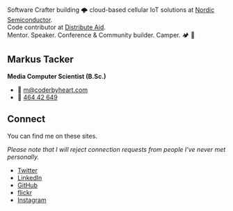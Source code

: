 Software Crafter building 🌩️ cloud-based cellular IoT solutions at
[Nordic Semiconductor](https://nordicsemi.com/).  
Code contributor at [Distribute Aid](https://distributeaid.org/).  
Mentor. Speaker. Conference & Community builder. Camper. 🏕️ 🚐

## Markus Tacker

**Media Computer Scientist (B.Sc.)**

- 📨 [m@coderbyheart.com](mailto:m@coderbyheart.com)
- 📱 [464 42 649](tel:+4746442649)

## Connect

You can find me on these sites.

_Please note that I will reject connection requests from people I've never met
personally._

- [Twitter](https://twitter.com/coderbyheart "Markus Tacker on Twitter")
- [LinkedIn](https://www.linkedin.com/in/markustacker "Markus Tacker on LinkedIn")
- [GitHub](https://github.com/coderbyheart "Markus Tacker on GitHub")
- [flickr](https://www.flickr.com/people/tacker/ "Markus Tacker on flickr")
- [Instagram](https://www.instagram.com/coderbyheart/ "Markus Tacker on Instagram")
